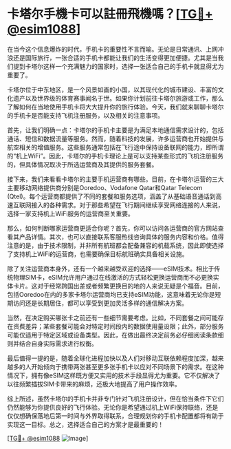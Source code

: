 # 卡塔尔手機卡可以註冊飛機嗎？[[TG💪+ @esim1088](https://t.me/s/esim1088)]

在当今这个信息爆炸的时代，手机卡的重要性不言而喻。无论是日常通讯、上网冲浪还是国际旅行，一张合适的手机卡都能让我们的生活变得更加便捷。尤其是当我们提到卡塔尔这样一个充满魅力的国家时，选择一张适合自己的手机卡就显得尤为重要了。

卡塔尔位于中东地区，是一个风景如画的小国，以其现代化的城市建设、丰富的文化遗产以及世界级的体育赛事闻名于世。如果你计划前往卡塔尔旅游或工作，那么了解如何在当地使用手机卡将大大提升你的旅行体验。今天，我们就来聊聊卡塔尔的手机卡是否能支持飞机注册服务，以及相关的注意事项。

首先，让我们明确一点：卡塔尔的手机卡主要是为满足本地通信需求设计的，包括通话、短信和数据流量等服务。然而，随着科技的发展，许多运营商也开始提供与航空相关的增值服务。这些服务通常包括在飞行途中保持设备联网的能力，即所谓的“机上WiFi”。因此，卡塔尔的手机卡理论上是可以支持某些形式的飞机注册服务的，但具体情况取决于所选运营商及其提供的服务套餐。

接下来，我们来看看卡塔尔的主要手机运营商有哪些。目前，在卡塔尔运营的三大主要移动网络提供商分别是Ooredoo、Vodafone Qatar和Qatar Telecom (Qtel)。每个运营商都提供了不同的套餐和服务选项，涵盖了从基础语音通话到高速互联网接入的各种需求。对于那些希望在飞行期间继续享受网络连接的人来说，选择一家支持机上WiFi服务的运营商至关重要。

那么，如何判断哪家运营商更适合你呢？首先，你可以访问各运营商的官方网站查看其产品详情。其次，也可以直接联系客服热线咨询具体的服务内容和价格。值得注意的是，由于技术限制，并非所有航班都会配备兼容的机载系统，因此即使选择了支持机上WiFi的运营商，也需要确保目标航班确实具备相关设施。

除了关注运营商本身外，还有一个越来越受欢迎的选择——eSIM技术。相比于传统物理SIM卡，eSIM允许用户通过在线激活的方式轻松更换运营商而不必更换实体卡片。这对于经常跨国出差或者频繁更换目的地的人来说无疑是个福音。目前，包括Ooredoo在内的多家卡塔尔运营商均已支持eSIM功能，这意味着无论你是短期访问还是长期居住，都可以享受到更加灵活多样的通信解决方案。

当然，在决定购买哪张卡之前还有一些细节需要考虑。比如，不同套餐之间可能存在资费差异；某些套餐可能会对特定时间段内的数据使用量设限；此外，部分服务可能仅适用于特定区域或设备类型。因此，在做出最终决定前务必仔细阅读条款细则并结合自身实际需求进行权衡。

最后值得一提的是，随着全球化进程加快以及人们对移动互联依赖程度加深，越来越多的人开始倾向于携带两张甚至更多张手机卡以应对不同场景下的需求。在这种情况下，拥有像eSIM这样既方便又实用的技术手段显得尤为重要。它不仅解决了以往频繁插拔SIM卡带来的麻烦，还极大地提高了用户操作效率。

综上所述，虽然卡塔尔的手机卡并非专门针对飞机注册设计，但在恰当条件下它们仍然能够为你提供良好的飞行体验。无论你是希望通过机上WiFi保持联络，还是仅仅想确保落地后第一时间与外界取得联系，合理规划你的手机卡配置都将有助于实现这一目标。总之，选择适合自己的方案才是最重要的！

[[TG💪+ @esim1088](https://t.me/s/esim1088) ![Image](https://i.postimg.cc/4NQfJmqS/Snipaste-2025-05-13-00-14-12.png)]